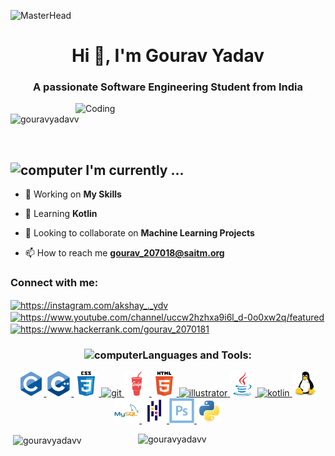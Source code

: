 ![MasterHead](https://camo.githubusercontent.com/ba9f3bd30647e352a3f5e1e45eb45c6ec7bad6155cd16aaedf4a426738da0ca5/68747470733a2f2f696e646f616e616c79746963612e636f6d2f7374617469632f696d616765732f62616e6e6572722e676966)
<h1 align="center">Hi 👋, I'm Gourav Yadav</h1>
<h3 align="center">A passionate Software Engineering Student from India</h3>
<img align="right" alt="Coding" width="400" src="https://raw.githubusercontent.com/gist/MedRedha/fd8e2481bde2610c96b9aafde543879c/raw/88624e8d31c4295973dcb7c900dacf0edc0a6d99/coding.gif">
<p align="left"> <img src="https://komarev.com/ghpvc/?username=gouravyadavv&label=Profile%20views&color=0e75b6&style=flat" alt="gouravyadavv" /> </p>

<p align="left"> <a href="https://twitter.com/" target="blank"><img src="https://img.shields.io/twitter/follow/?logo=twitter&style=for-the-badge" alt="" /></a> </p>
<h2>
  <img src="https://data.whicdn.com/images/163507025/original.gif" alt="computer" width="80" data-canonical-src="https://thumbs.gfycat.com/ScaryCreamyGlobefish.webp" style="max-width: 100%;">
  I'm currently ...</h2>
  
- 🔭 Working on **My Skills**

- 🌱 Learning **Kotlin**

- 👯 Looking to collaborate on **Machine Learning Projects**

- 📫 How to reach me **gourav_207018@saitm.org**

<h3 align="left">Connect with me:</h3>
<p align="left">
<a href="https://instagram.com/https://instagram.com/akshay_._ydv" target="blank"><img align="center" src="https://raw.githubusercontent.com/rahuldkjain/github-profile-readme-generator/master/src/images/icons/Social/instagram.svg" alt="https://instagram.com/akshay_._ydv" height="30" width="40" /></a>
<a href="https://www.youtube.com/c/https://www.youtube.com/channel/uccw2hzhxa9i6l_d-0o0xw2q/featured" target="blank"><img align="center" src="https://raw.githubusercontent.com/rahuldkjain/github-profile-readme-generator/master/src/images/icons/Social/youtube.svg" alt="https://www.youtube.com/channel/uccw2hzhxa9i6l_d-0o0xw2q/featured" height="30" width="40" /></a>
<a href="https://www.hackerrank.com/https://www.hackerrank.com/gourav_2070181" target="blank"><img align="center" src="https://raw.githubusercontent.com/rahuldkjain/github-profile-readme-generator/master/src/images/icons/Social/hackerrank.svg" alt="https://www.hackerrank.com/gourav_2070181" height="30" width="40" /></a>
</p>

<h3 align="center"><img src="https://camo.githubusercontent.com/00098127108f610163aff07000d50766a2aedb7c32932c818ee223485618377d/68747470733a2f2f7468756d62732e6766796361742e636f6d2f5363617279437265616d79476c6f6265666973682e77656270" alt="computer" width="80" data-canonical-src="https://thumbs.gfycat.com/ScaryCreamyGlobefish.webp" style="max-width: 100%;">Languages and Tools:</h3>
<p align="center"> 
<a href="https://www.cprogramming.com/" target="_blank" rel="noreferrer"> <img src="https://raw.githubusercontent.com/devicons/devicon/master/icons/c/c-original.svg" alt="c" width="40" height="40"/> </a> <a href="https://www.w3schools.com/cpp/" target="_blank" rel="noreferrer"> <img src="https://raw.githubusercontent.com/devicons/devicon/master/icons/cplusplus/cplusplus-original.svg" alt="cplusplus" width="40" height="40"/> </a> <a href="https://www.w3schools.com/css/" target="_blank" rel="noreferrer"> <img src="https://raw.githubusercontent.com/devicons/devicon/master/icons/css3/css3-original-wordmark.svg" alt="css3" width="40" height="40"/> </a> <a href="https://git-scm.com/" target="_blank" rel="noreferrer"> <img src="https://www.vectorlogo.zone/logos/git-scm/git-scm-icon.svg" alt="git" width="40" height="40"/> </a> <a href="https://gulpjs.com" target="_blank" rel="noreferrer"> <img src="https://raw.githubusercontent.com/devicons/devicon/master/icons/gulp/gulp-plain.svg" alt="gulp" width="40" height="40"/> </a> <a href="https://www.w3.org/html/" target="_blank" rel="noreferrer"> <img src="https://raw.githubusercontent.com/devicons/devicon/master/icons/html5/html5-original-wordmark.svg" alt="html5" width="40" height="40"/> </a> <a href="https://www.adobe.com/in/products/illustrator.html" target="_blank" rel="noreferrer"> <img src="https://www.vectorlogo.zone/logos/adobe_illustrator/adobe_illustrator-icon.svg" alt="illustrator" width="40" height="40"/> </a> <a href="https://www.java.com" target="_blank" rel="noreferrer"> <img src="https://raw.githubusercontent.com/devicons/devicon/master/icons/java/java-original.svg" alt="java" width="40" height="40"/> </a> <a href="https://kotlinlang.org" target="_blank" rel="noreferrer"> <img src="https://www.vectorlogo.zone/logos/kotlinlang/kotlinlang-icon.svg" alt="kotlin" width="40" height="40"/> </a> <a href="https://www.linux.org/" target="_blank" rel="noreferrer"> <img src="https://raw.githubusercontent.com/devicons/devicon/master/icons/linux/linux-original.svg" alt="linux" width="40" height="40"/> </a> <a href="https://www.mysql.com/" target="_blank" rel="noreferrer"> <img src="https://raw.githubusercontent.com/devicons/devicon/master/icons/mysql/mysql-original-wordmark.svg" alt="mysql" width="40" height="40"/> </a> <a href="https://pandas.pydata.org/" target="_blank" rel="noreferrer"> <img src="https://raw.githubusercontent.com/devicons/devicon/2ae2a900d2f041da66e950e4d48052658d850630/icons/pandas/pandas-original.svg" alt="pandas" width="40" height="40"/> </a> <a href="https://www.photoshop.com/en" target="_blank" rel="noreferrer"> <img src="https://raw.githubusercontent.com/devicons/devicon/master/icons/photoshop/photoshop-line.svg" alt="photoshop" width="40" height="40"/> </a> <a href="https://www.python.org" target="_blank" rel="noreferrer"> <img src="https://raw.githubusercontent.com/devicons/devicon/master/icons/python/python-original.svg" alt="python" width="40" height="40"/> </a> </p>

<p><img align="right" width="300" src="https://github-readme-stats.vercel.app/api/top-langs?username=gouravyadavv&show_icons=true&locale=en&layout=compact" alt="gouravyadavv" /></p>

<p>&nbsp;<img align="center" src="https://github-readme-stats.vercel.app/api?username=gouravyadavv&show_icons=true&locale=en" alt="gouravyadavv" />
</p>
